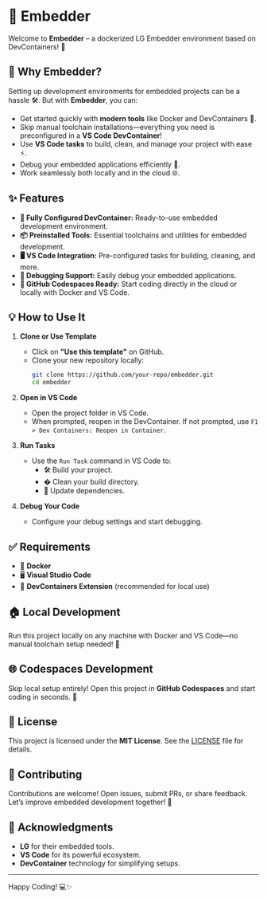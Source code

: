 # 🚀 Embedder  

Welcome to **Embedder** – a dockerized LG Embedder environment based on DevContainers! 🎉  

## 🤔 Why Embedder?  

Setting up development environments for embedded projects can be a hassle 🛠️. But with **Embedder**, you can:  

- Get started quickly with **modern tools** like Docker and DevContainers 🐳.  
- Skip manual toolchain installations—everything you need is preconfigured in a **VS Code DevContainer**!  
- Use **VS Code tasks** to build, clean, and manage your project with ease ⚡.  
- Debug your embedded applications efficiently 🐞.  
- Work seamlessly both locally and in the cloud 🌐.  

## ✨ Features  

- **🔧 Fully Configured DevContainer:** Ready-to-use embedded development environment.  
- **📦 Preinstalled Tools:** Essential toolchains and utilities for embedded development.  
- **🖥️ VS Code Integration:** Pre-configured tasks for building, cleaning, and more.  
- **🐞 Debugging Support:** Easily debug your embedded applications.  
- **🚀 GitHub Codespaces Ready:** Start coding directly in the cloud or locally with Docker and VS Code.  

## 💡 How to Use It  

1. **Clone or Use Template**  
   - Click on **"Use this template"** on GitHub.  
   - Clone your new repository locally:  
     ```bash  
     git clone https://github.com/your-repo/embedder.git  
     cd embedder  
     ```  

2. **Open in VS Code**  
   - Open the project folder in VS Code.  
   - When prompted, reopen in the DevContainer. If not prompted, use `F1 > Dev Containers: Reopen in Container`.  

3. **Run Tasks**  
   - Use the `Run Task` command in VS Code to:  
     - 🛠️ Build your project.  
     - � Clean your build directory.  
     - 🔄 Update dependencies.  

4. **Debug Your Code**  
   - Configure your debug settings and start debugging.  

## ✅ Requirements  

- 🐳 **Docker**  
- 🖥️ **Visual Studio Code**  
- 🧩 **DevContainers Extension** (recommended for local use)  

## 🏠 Local Development  

Run this project locally on any machine with Docker and VS Code—no manual toolchain setup needed! 🥳  

## 🌐 Codespaces Development  

Skip local setup entirely! Open this project in **GitHub Codespaces** and start coding in seconds. 🚀  

## 📜 License  

This project is licensed under the **MIT License**. See the [LICENSE](LICENSE) file for details.  

## 🤝 Contributing  

Contributions are welcome! Open issues, submit PRs, or share feedback. Let’s improve embedded development together! 💪  

## 🙏 Acknowledgments  

- **LG** for their embedded tools.  
- **VS Code** for its powerful ecosystem.  
- **DevContainer** technology for simplifying setups.  

---  

Happy Coding! 💻✨  
